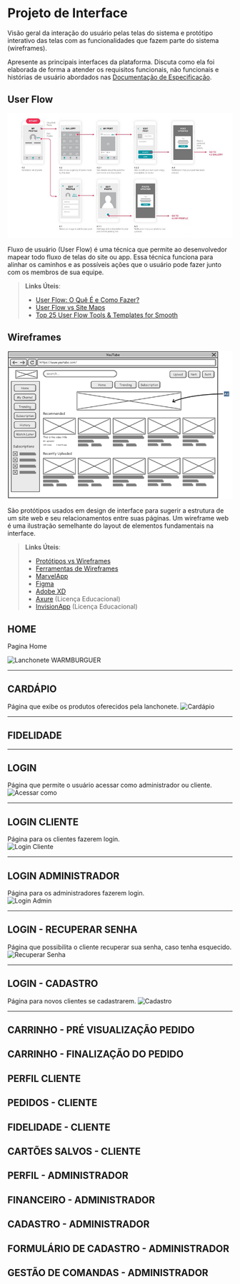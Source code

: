 # Projeto de Interface

Visão geral da interação do usuário pelas telas do sistema e protótipo interativo das telas com as funcionalidades que fazem parte do sistema (wireframes).

Apresente as principais interfaces da plataforma. Discuta como ela foi elaborada de forma a atender os requisitos funcionais, não funcionais e histórias de usuário abordados nas <a href="2-Especificação do Projeto.md"> Documentação de Especificação</a>.

## User Flow

![Exemplo de UserFlow](img/userflow.jpg)

Fluxo de usuário (User Flow) é uma técnica que permite ao desenvolvedor mapear todo fluxo de telas do site ou app. Essa técnica funciona para alinhar os caminhos e as possíveis ações que o usuário pode fazer junto com os membros de sua equipe.

> **Links Úteis**:
>
> - [User Flow: O Quê É e Como Fazer?](https://medium.com/7bits/fluxo-de-usu%C3%A1rio-user-flow-o-que-%C3%A9-como-fazer-79d965872534)
> - [User Flow vs Site Maps](http://designr.com.br/sitemap-e-user-flow-quais-as-diferencas-e-quando-usar-cada-um/)
> - [Top 25 User Flow Tools & Templates for Smooth](https://www.mockplus.com/blog/post/user-flow-tools)

## Wireframes

![Exemplo de Wireframe](img/wireframe-example.png)

São protótipos usados em design de interface para sugerir a estrutura de um site web e seu relacionamentos entre suas páginas. Um wireframe web é uma ilustração semelhante do layout de elementos fundamentais na interface.

> **Links Úteis**:
>
> - [Protótipos vs Wireframes](https://www.nngroup.com/videos/prototypes-vs-wireframes-ux-projects/)
> - [Ferramentas de Wireframes](https://rockcontent.com/blog/wireframes/)
> - [MarvelApp](https://marvelapp.com/developers/documentation/tutorials/)
> - [Figma](https://www.figma.com/)
> - [Adobe XD](https://www.adobe.com/br/products/xd.html#scroll)
> - [Axure](https://www.axure.com/edu) (Licença Educacional)
> - [InvisionApp](https://www.invisionapp.com/) (Licença Educacional)

## HOME

Pagina Home

![Lanchonete WARMBURGUER](docs\img\Wireframes\Home.png)

---

## CARDÁPIO

Página que exibe os produtos oferecidos pela lanchonete.
![Cardápio](https://user-images.githubusercontent.com/85374847/136369838-182e1d32-9bfb-4ab5-83bc-fd1a724b7905.png)

---

## FIDELIDADE

---

## LOGIN

Página que permite o usuário acessar como administrador ou cliente.
![Acessar como](https://user-images.githubusercontent.com/85374847/136380384-6e03db2f-bf12-4f15-86fe-5d92012b102e.png)

---

## LOGIN CLIENTE

Página para os clientes fazerem login.  
![Login Cliente](https://user-images.githubusercontent.com/85374847/136380445-876e48ec-fe28-4a7c-8e1b-d9275016b257.png)

---

## LOGIN ADMINISTRADOR

Página para os administradores fazerem login.  
![Login Admin](https://user-images.githubusercontent.com/85374847/136380479-1cf57e81-a857-42d8-9183-5b237c64a4da.png)

---

## LOGIN - RECUPERAR SENHA

Página que possibilita o cliente recuperar sua senha, caso tenha esquecido.
![Recuperar Senha](https://user-images.githubusercontent.com/85374847/136380498-543c5e00-2b51-48cd-bf28-54d1f1d0cd6d.png)

---

## LOGIN - CADASTRO

Página para novos clientes se cadastrarem.
![Cadastro](https://user-images.githubusercontent.com/85374847/136380533-b049795b-0d44-4254-927d-f14c990ad24c.png)

---

## CARRINHO - PRÉ VISUALIZAÇÃO PEDIDO

## CARRINHO - FINALIZAÇÃO DO PEDIDO

## PERFIL CLIENTE

## PEDIDOS - CLIENTE

## FIDELIDADE - CLIENTE

## CARTÕES SALVOS - CLIENTE

## PERFIL - ADMINISTRADOR

## FINANCEIRO - ADMINISTRADOR

## CADASTRO - ADMINISTRADOR

## FORMULÁRIO DE CADASTRO - ADMINISTRADOR

## GESTÃO DE COMANDAS - ADMINISTRADOR
